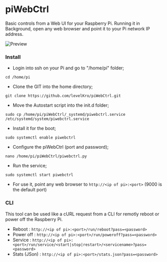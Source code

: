# piWebCtrl
Basic controls from a Web UI for your Raspberry Pi.
Running it in Background, open any web browser and point it to your Pi network IP address.

![Preview](https://i.imgur.com/mSjWiev.png)

### Install

* Login into ssh on your Pi and go to "/home/pi" folder;

`cd /home/pi`

* Clone the GIT into the home directory;

`git clone https://github.com/levelKro/piWebCtrl.git`

* Move the Autostart script into the init.d folder;

`sudo cp /home/pi/piWebCtrl/_systemd/piwebctrl.service /etc/systemd/system/piwebctrl.service`

* Install it for the boot;

`sudo systemctl enable piwebctrl`

* Configure the piWebCtrl (port and password);

`nano /home/pi/piWebCtrl/piwebctrl.py`

* Run the service;

`sudo systemctl start piwebctrl`

* For use it, point any web browser to `http://<ip of pi>:<port>` (9000 is the default port)

### CLI

This tool can be used like a cURL request from a CLI for remotly reboot or power off the Raspberry Pi.

* Reboot : `http://<ip of pi>:<port>/run/reboot?pass=<password>`
* Power off : `http://<ip of pi>:<port>/run/poweroff?pass=<password>`
* Service : `http://<ip of pi>:<port>/run/service/<start|stop|restart>/<servicename>?pass=<password>`
* Stats (JSon) : `http://<ip of pi>:<port>/stats.json?pass=<password>`
